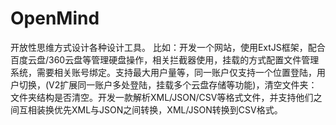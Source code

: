 # OpenMind
开放性思维方式设计各种设计工具。
比如：开发一个网站，使用ExtJS框架，配合百度云盘/360云盘等管理硬盘操作，相关拦截器使用，挂载的方式配置文件管理系统，需要相关账号绑定。支持最大用户量等，同一账户仅支持一个位置登陆，用户切换，(V2扩展同一账户多处登陆，挂载多个云盘存储等功能)，清空文件夹：文件夹结构是否清空。开发一款解析XML/JSON/CSV等格式文件，并支持他们之间互相装换优先XML与JSON之间转换，XML/JSON转换到CSV格式。
